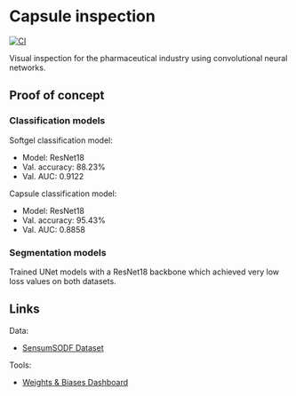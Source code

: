 # Capsule inspection

[![CI](https://github.com/felixpeters/capsule-inspection/actions/workflows/test.yaml/badge.svg)](https://github.com/felixpeters/capsule-inspection/actions/workflows/test.yaml)

Visual inspection for the pharmaceutical industry using convolutional neural networks.

## Proof of concept

### Classification models

Softgel classification model:

- Model: ResNet18
- Val. accuracy: 88.23%
- Val. AUC: 0.9122

Capsule classification model:

- Model: ResNet18
- Val. accuracy: 95.43%
- Val. AUC: 0.8858

### Segmentation models

Trained UNet models with a ResNet18 backbone which achieved very low loss values on both datasets.

## Links

Data:

- [SensumSODF Dataset](https://www.sensum.eu/sensumsodf-dataset/)

Tools:

- [Weights & Biases Dashboard](https://wandb.ai/felixpeters/capsule-inspection/overview)
